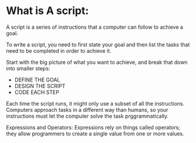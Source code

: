 # What is A script:
A script is a series of instructions that a computer can follow to achieve a goal. 

To write a script, you need to first state your goal and then list the tasks that need to be completed in
order to achieve it. 

Start with the big picture of what you want to achieve, and break that down into smaller steps:
* DEFINE THE GOAL 
* DESIGN THE SCRIPT 
* CODE EACH STEP 

Each time the script runs, it might only use a subset of all the instructions.
Computers approach tasks in a different way than humans, so your instructions must let the computer
solve the task prggrammatically.

Expressions and Operators:
Expressions rely on things called operators; they allow programmers to
create a single value from one or more values. 

